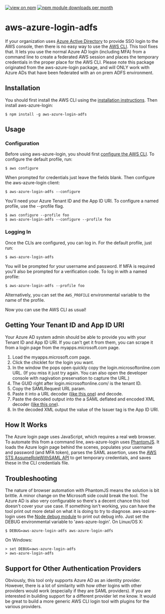 [![view on npm](http://img.shields.io/npm/v/aws-azure-login-adfs.svg)](https://www.npmjs.org/package/aws-azure-login)
[![npm module downloads per month](http://img.shields.io/npm/dm/aws-azure-login-adfs.svg)](https://www.npmjs.org/package/aws-azure-login)

# aws-azure-login-adfs
If your organization uses [Azure Active Directory](https://azure.microsoft.com) to provide SSO login to the AWS console, then there is no easy way to use the [AWS CLI](https://aws.amazon.com/cli/). This tool fixes that. It lets you use the normal Azure AD login (including MFA) from a command line to create a federated AWS session and places the temporary credentials in the proper place for the AWS CLI. Please note this package originated from the aws-azure-login package, and will ONLY work with Azure ADs that have been federated with an on prem ADFS environment.

## Installation

You should first install the AWS CLI using the [installation instructions](http://docs.aws.amazon.com/cli/latest/userguide/installing.html). Then install aws-azure-login:

    $ npm install -g aws-azure-login-adfs

## Usage

### Configuration

Before using aws-azure-login, you should first [configure the AWS CLI](http://docs.aws.amazon.com/cli/latest/userguide/cli-chap-getting-started.html). To configure the default profile, run:

    $ aws configure
    
When prompted for credentials just leave the fields blank. Then configure the aws-azure-login client:

    $ aws-azure-login-adfs --configure
    
You'll need your Azure Tenant ID and the App ID URI. To configure a named profile, use the --profile flag.

    $ aws configure --profile foo
    $ aws-azure-login-adfs --configure --profile foo
    
### Logging In

Once the CLIs are configured, you can log in. For the default profile, just run:

    $ aws-azure-login-adfs
    
You will be prompted for your username and password. If MFA is required you'll also be prompted for a verification code. To log in with a named profile:

    $ aws-azure-login-adfs --profile foo

Alternatively, you can set the `AWS_PROFILE` environmental variable to the name of the profile.

Now you can use the AWS CLI as usual!

## Getting Your Tenant ID and App ID URI

Your Azure AD system admin should be able to provide you with your Tenant ID and App ID URI. If you can't get it from them, you can scrape it from a login page from the myapps.microsoft.com page.

1. Load the myapps.microsoft.com page.
2. Click the chicklet for the login you want.
3. In the window the pops open quickly copy the login.microsoftonline.com URL. (If you miss it just try again. You can also open the developer console with nagivation preservation to capture the URL.)
4. The GUID right after login.microsoftonline.com/ is the tenant ID.
5. Copy the SAMLRequest URL param.
6. Paste it into a URL decoder ([like this one](https://www.samltool.com/url.php)) and decode.
7. Paste the decoded output into the a SAML deflated and encoded XML decoder ([like this one](https://www.samltool.com/decode.php)).
8. In the decoded XML output the value of the Issuer tag is the App ID URI.

## How It Works

The Azure login page uses JavaScript, which requires a real web browser. To automate this from a command line, aws-azure-login uses [PhantomJS](http://phantomjs.org/). It loads the Azure login page behind the scenes, populates your username and password (and MFA token), parses the SAML assertion, uses the [AWS STS AssumeRoleWithSAML API](http://docs.aws.amazon.com/STS/latest/APIReference/API_AssumeRoleWithSAML.html) to get temporary credentials, and saves these in the CLI credentials file.

## Troubleshooting

The nature of browser automation with PhantomJS means the solution is bit brittle. A minor change on the Microsoft side could break the tool. The Azure AD is also very configurable so there's a decent chance this tool doesn't cover your use case. If something isn't working, you can have the tool print out more detail on what it is doing to try to diagnose. aws-azure-login uses the [Node debug module](https://www.npmjs.com/package/debug) to print out debug info. Just set the DEBUG environmental variable to 'aws-azure-login'. On Linux/OS X:

    $ DEBUG=aws-azure-login-adfs aws-azure-login-adfs

On Windows:

    > set DEBUG=aws-azure-login-adfs
    > aws-azure-login-adfs

## Support for Other Authentication Providers

Obviously, this tool only supports Azure AD as an identity provider. However, there is a lot of similarity with how other logins with other providers would work (especially if they are SAML providers). If you are interested in building support for a different provider let me know. It would be great to build a more generic AWS CLI login tool with plugins for the various providers.
